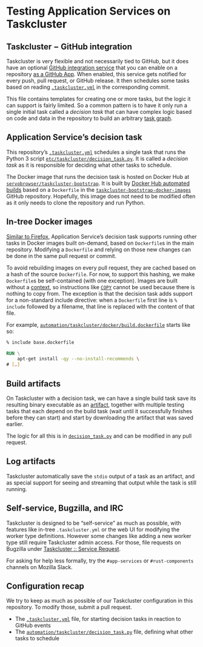 # Testing Application Services on Taskcluster

## Taskcluster − GitHub integration

Taskcluster is very flexible and not necessarily tied to GitHub,
but it does have an optional [GitHub integration service] that you can enable
on a repository [as a GitHub App].
When enabled, this service gets notified for every push, pull request, or GitHub release.
It then schedules some tasks based on reading [`.taskcluster.yml`] in the corresponding commit.

This file contains templates for creating one or more tasks,
but the logic it can support is fairly limited.
So a common pattern is to have it only run a single initial task called a *decision task*
that can have complex logic based on code and data in the repository
to build an arbitrary [task graph].

[GitHub integration service]: https://docs.taskcluster.net/docs/manual/using/github
[as a GitHub App]: https://github.com/apps/taskcluster
[`.taskcluster.yml`]: https://docs.taskcluster.net/docs/reference/integrations/taskcluster-github/docs/taskcluster-yml-v1
[task graph]: https://docs.taskcluster.net/docs/manual/using/task-graph


## Application Service’s decision task

This repository’s [`.taskcluster.yml`][tc.yml] schedules a single task
that runs the Python 3 script [`etc/taskcluster/decision_task.py`](decision_task.py).
It is called a *decision task* as it is responsible for deciding what other tasks to schedule.

The Docker image that runs the decision task
is hosted on Docker Hub at [`servobrowser/taskcluster-bootstrap`][hub].
It is built by [Docker Hub automated builds] based on a `Dockerfile`
in the [`taskcluster-bootstrap-docker-images`] GitHub repository.
Hopefully, this image does not need to be modified often
as it only needs to clone the repository and run Python.

[tc.yml]: ../../.taskcluster.yml
[hub]: https://hub.docker.com/r/servobrowser/taskcluster-bootstrap/
[Docker Hub automated builds]: https://docs.docker.com/docker-hub/builds/
[`taskcluster-bootstrap-docker-images`]: https://github.com/servo/taskcluster-bootstrap-docker-images/


## In-tree Docker images

[Similar to Firefox][firefox], Application Service’s decision task supports running other tasks in
Docker images built on-demand, based on `Dockerfile`s in the main repository.  Modifying a
`Dockerfile` and relying on those new changes can be done in the same pull request or commit.

To avoid rebuilding images on every pull request,
they are cached based on a hash of the source `Dockerfile`.
For now, to support this hashing, we make `Dockerfile`s be self-contained (with one exception).
Images are built without a [context],
so instructions like [`COPY`] cannot be used because there is nothing to copy from.
The exception is that the decision task adds support for a non-standard include directive:
when a `Dockerfile` first line is `% include` followed by a filename,
that line is replaced with the content of that file.

For example,
[`automation/taskcluster/docker/build.dockerfile`](docker/build.dockerfile) starts like so:

```Dockerfile
% include base.dockerfile

RUN \
    apt-get install -qy --no-install-recommends \
# […]
```

[firefox]: https://firefox-source-docs.mozilla.org/taskcluster/taskcluster/docker-images.html
[context]: https://docs.docker.com/engine/reference/commandline/build/#extended-description
[`COPY`]: https://docs.docker.com/engine/reference/builder/#copy


## Build artifacts

On Taskcluster with a decision task,
we can have a single build task save its resulting binary executable as an [artifact],
together with multiple testing tasks that each depend on the build task
(wait until it successfully finishes before they can start)
and start by downloading the artifact that was saved earlier.

The logic for all this is in [`decision_task.py`](decision_task.py)
and can be modified in any pull request.

[artifact]: https://docs.taskcluster.net/docs/manual/using/artifacts


## Log artifacts

Taskcluster automatically save the `stdio` output of a task as an artifact,
and as special support for seeing and streaming that output while the task is still running.


## Self-service, Bugzilla, and IRC

Taskcluster is designed to be “self-service” as much as possible,
with features like in-tree `.taskcluster.yml`
or the web UI for modifying the worker type definitions.
However some changes like adding a new worker type still require Taskcluster admin access.
For those, file requests on Bugzilla under [Taskcluster :: Service Request][req].

For asking for help less formally, try the `#app-services` or `#rust-components` channels on Mozilla Slack.

[req]: https://bugzilla.mozilla.org/enter_bug.cgi?product=Taskcluster&component=Service%20Request


## Configuration recap

We try to keep as much as possible of our Taskcluster configuration in this repository.
To modify those, submit a pull request.

* The [`.taskcluster.yml`][tc.yml] file,
  for starting decision tasks in reaction to GitHub events
* The [`automation/taskcluster/decision_task.py`](decision_task.py) file,
  defining what other tasks to schedule
